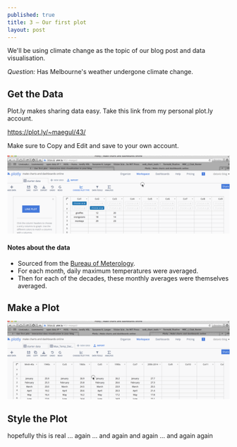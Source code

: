 ```yaml
---
published: true
title: 3 — Our first plot
layout: post
---
```

We'll be using climate change as the topic of our blog post and data visualisation.


*Question:*  Has Melbourne's weather undergone climate change.


## Get the Data

Plot.ly makes sharing data easy.
Take this link from my personal plot.ly account.  

<a href="https://plot.ly/~maegul/43/" target="_blank">https://plot.ly/~maegul/43/</a>

Make sure to Copy and Edit and save to your own account.

![](https://raw.githubusercontent.com/dataviz-blog/dataviz-blog.github.io/master/gifs/get_data.gif)




#### Notes about the data

* Sourced from the [Bureau of Meterology](http://www.bom.gov.au).
* For each month, daily maximum temperatures were averaged.
* Then for each of the decades, these monthly averages were themselves averaged.



## Make a Plot

![](https://raw.githubusercontent.com/dataviz-blog/dataviz-blog.github.io/master/gifs/make_first_plot.gif)



## Style the Plot

hopefully this is real ... again ... and again and again ... and again again